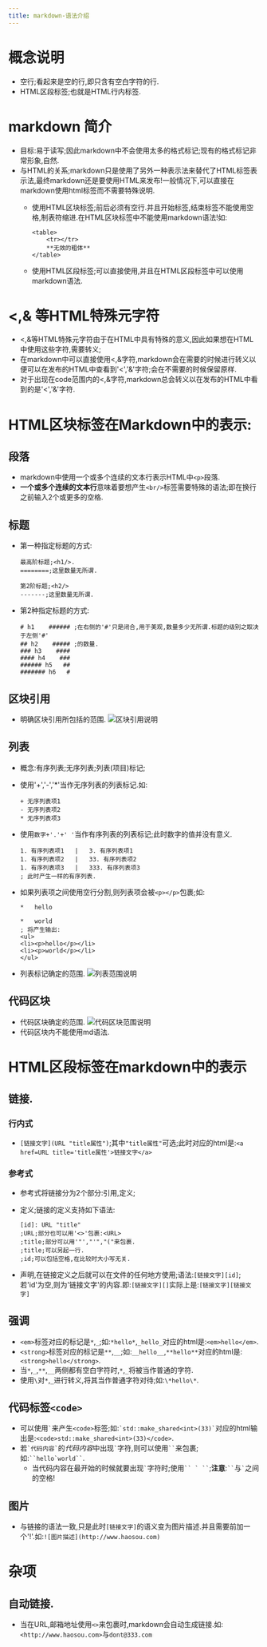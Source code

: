 ```yaml
---
title: markdown-语法介绍
---
```


# 概念说明
*   空行;看起来是空的行,即只含有空白字符的行.
*   HTML区段标签;也就是HTML行内标签.

# markdown 简介
*   目标:易于读写;因此markdown中不会使用太多的格式标记;现有的格式标记非常形象,自然.
*   与HTML的关系;markdown只是使用了另外一种表示法来替代了HTML标签表示法,最终markdown还是要使用HTML来发布!一般情况下,可以直接在markdown使用html标签而不需要特殊说明.
    -   使用HTML区块标签;前后必须有空行.并且开始标签,结束标签不能使用空格,制表符缩进.在HTML区块标签中不能使用markdown语法!如:
            
            <table>
                <tr></tr>
                **无效的粗体**
            </table>
    
    -   使用HTML区段标签;可以直接使用,并且在HTML区段标签中可以使用markdown语法.

# <,& 等HTML特殊元字符    
*   <,&等HTML特殊元字符由于在HTML中具有特殊的意义,因此如果想在HTML中使用这些字符,需要转义;
*   在markdown中可以直接使用<,&字符,markdown会在需要的时候进行转义以便可以在发布的HTML中查看到'<','&'字符;会在不需要的时候保留原样.  
*   对于出现在code范围内的<,&字符,markdown总会转义以在发布的HTML中看到的是'<','&'字符.

# HTML区块标签在Markdown中的表示:

## 段落
*   markdown中使用一个或多个连续的文本行表示HTML中`<p>`段落.
*   **一个或多个连续的文本行**意味着要想产生`<br/>`标签需要特殊的语法;即在换行之前输入2个或更多的空格.

## 标题
*   第一种指定标题的方式:
        
        最高阶标题;<h1/>.
        ========;这里数量无所谓.
        
        第2阶标题;<h2/>
        -------;这里数量无所谓.
        
*   第2种指定标题的方式:
        
        # h1    ###### ;在右侧的'#'只是闭合,用于美观,数量多少无所谓.标题的级别之取决于左侧'#'
        ## h2    ##### ;的数量.
        ### h3    ####
        #### h4    ### 
        ###### h5   ##
        ####### h6   #

## 区块引用
*   明确区块引用所包括的范围.
    ![区块引用说明]({{site.url}}/assets/1.png)
## 列表
*   概念:有序列表;无序列表;列表(项目)标记;
*   使用'+','-','*'当作无序列表的列表标记.如:
    
        + 无序列表项1
        - 无序列表项2
        * 无序列表项3
*   使用`数字+'.'+' '`当作有序列表的列表标记;此时数字的值并没有意义.
        
        1. 有序列表项1   |   3. 有序列表项1
        1. 有序列表项2   |   33. 有序列表项2
        1. 有序列表项3   |   333. 有序列表项3
        ; 此时产生一样的有序列表.
*   如果列表项之间使用空行分割,则列表项会被`<p></p>`包裹;如:
    
        *   hello
        
        *   world
        ; 将产生输出:
        <ul>
        <li><p>hello</p></li>
        <li><p>world</p></li>
        </ul>
*   列表标记确定的范围.
    ![列表范围说明]({{site.url}}/assets/2.png)

## 代码区块
*   代码区块确定的范围.
    ![代码区块范围说明]({{site.url}}/assets/3.png)
*   代码区块内不能使用md语法.

# HTML区段标签在markdown中的表示

## 链接.

### 行内式
*   `[链接文字](URL "title属性")`;其中`"title属性"`可选;此时对应的html是:`<a href=URL title='title属性'>链接文字</a>`

### 参考式
*   参考式将链接分为2个部分:引用,定义;
*   定义;链接的定义支持如下语法:
    
        [id]: URL "title" 
        ;URL;部分也可以用'<>'包裹:<URL>
        ;title;部分可以用'"',"'","("来包裹.
        ;title;可以另起一行.
        ;id;可以包括空格,在比较时大小写无关.
*   声明,在链接定义之后就可以在文件的任何地方使用;语法:`[链接文字][id]`;若'id'为空,则为'链接文字'的内容.即:`[链接文字][]`实际上是:`[链接文字][链接文字]`

## 强调
*   `<em>`标签对应的标记是`*`,`_`;如:`*hello*`,`_hello_`对应的html是:`<em>hello</em>`.
*   `<strong>`标签对应的标记是`**`,`__`;如:`__hello__`,`**hello**`对应的html是:`<strong>hello</strong>`.
*   当`*`,`_`,`**`,`__`两侧都有空白字符时,`*`,`_`将被当作普通的字符.
*   使用`\`对`*`,`_`进行转义,将其当作普通字符对待;如:`\*hello\*`.

## 代码标签`<code>`
*   可以使用`` ` ``来产生`<code>`标签;如:`` `std::make_shared<int>(33)` ``对应的html输出是:`<code>std::make_shared<int>(33)</code>`.
*   若`` `代码内容` ``的*代码内容*中出现`` ` ``字符,则可以使用``` `` ```来包裹;如:``` ``hello`world`` ```.
    -   当代码内容在最开始的时候就要出现`` ` ``字符时;使用``` `` ` `` ```;**注意**:``` `` ```与`` ` ``之间的空格!

## 图片
*   与链接的语法一致,只是此时`[链接文字]`的语义变为图片描述.并且需要前加一个'!'.如:`![图片描述](http://www.haosou.com)`

# 杂项

## 自动链接.
*   当在URL,邮箱地址使用`<>`来包裹时,markdown会自动生成链接.如:`<http://www.haosou.com>`与`dont@333.com`




















        
